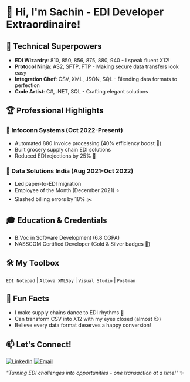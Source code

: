 # 👋 Hi, I'm Sachin - EDI Developer Extraordinaire!

## 🚀 Technical Superpowers
- **EDI Wizardry**: 810, 850, 856, 875, 880, 940 - I speak fluent X12!
- **Protocol Ninja**: AS2, SFTP, FTP - Making secure data transfers look easy
- **Integration Chef**: CSV, XML, JSON, SQL - Blending data formats to perfection
- **Code Artist**: C#, .NET, SQL - Crafting elegant solutions

## 🏆 Professional Highlights
### 💼 Infoconn Systems (Oct 2022-Present)
- Automated 880 Invoice processing (40% efficiency boost 🚀)
- Built grocery supply chain EDI solutions
- Reduced EDI rejections by 25% 🎯

### 🏅 Data Solutions India (Aug 2021-Oct 2022)
- Led paper-to-EDI migration
- Employee of the Month (December 2021) ⭐
- Slashed billing errors by 18% ✂️

## 🎓 Education & Credentials
- B.Voc in Software Development (6.8 CGPA)
- NASSCOM Certified Developer (Gold & Silver badges 🏅)

## 🛠️ My Toolbox
`EDI Notepad` | `Altova XMLSpy` | `Visual Studio` | `Postman`

## 🌟 Fun Facts
- I make supply chains dance to EDI rhythms 💃
- Can transform CSV into X12 with my eyes closed (almost 😉)
- Believe every data format deserves a happy conversion!

## 📫 Let's Connect!
[![LinkedIn](https://img.shields.io/badge/LinkedIn-Connect-blue?style=flat&logo=linkedin)](your-linkedin)
[![Email](https://img.shields.io/badge/Email-Me-red?style=flat&logo=gmail)](mailto:your-email)

*"Turning EDI challenges into opportunities - one transaction at a time!"* ✨
